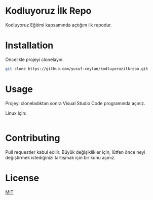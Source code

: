 # Kodluyoruz İlk Repo
Kodluyoruz Eğitimi kapsamında açtığım ilk repodur.

# Installation
Öncelikle projeyi clonelayın.
```bash
git clone https://github.com/yusuf-ceylan/kodluyoruzilkrepo.git
```

# Usage
Projeyi cloneladıktan sonra Visual Studio Code programında açınız.

Linux için:
```bash

```

# Contributing
Pull requestler kabul edilir. Büyük değişiklikler için, lütfen önce neyi değiştirmek istediğinizi tartışmak için bir konu açınız.

# License

[MIT](https://choosealicense.com/licenses/mit/)
